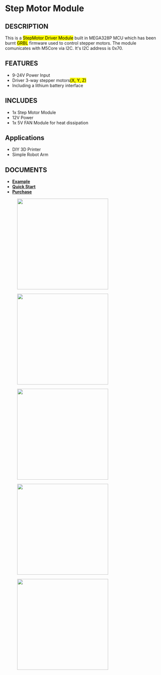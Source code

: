 # Step Motor Module

## DESCRIPTION

This is a <mark>StepMotor Driver Module</mark> built in MEGA328P MCU which has been burnt <mark>GRBL</mark> firmware used to control stepper motors. The module comunicates with M5Core via I2C. It's I2C address is 0x70.

## FEATURES

-  9-24V Power Input
-  Driver 3-way stepper motors<mark>(X, Y, Z)</mark>
-  Including a lithium battery interface

## INCLUDES

-  1x Step Motor Module
-  12V Power
-  1x 5V FAN Module for heat dissipation

## Applications

-  DIY 3D Printer
-  Simple Robot Arm

## DOCUMENTS

- **[Example](https://github.com/m5stack/stepmotor_module/tree/master/StepMotor_M5test)**
- **[Quick Start]()**
- **[Purchase](https://www.aliexpress.com/store/product/M5Stack-New-Arrival-Stepmotor-Module-for-Arduino-ESP32-GRBL-12C-Step-Motor-MEGA328P-similar-as-12V/3226069_32889109142.html?spm=2114.12010612.8148356.17.50511b9b5ViNuz)**

<figure>
    <img src="assets/img/product_pics/modules/stepmotor_01.jpg" height="300" width="300">
</figure>

<figure>
    <img src="assets/img/product_pics/modules/stepmotor_02.jpg" height="300" width="300">
</figure>

<figure>
    <img src="assets/img/product_pics/modules/stepmotor_03.jpg" height="300" width="300">
</figure>

<figure>
    <img src="assets/img/product_pics/modules/stepmotor_04.jpg" height="300" width="300">
</figure>

<figure>
    <img src="assets/img/product_pics/modules/stepmotor_05.jpg" height="300" width="300">
</figure>